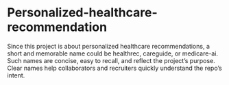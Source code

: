 # Personalized-healthcare-recommendation
Since this project is about personalized healthcare recommendations, a short and memorable name could be healthrec, careguide, or medicare-ai. Such names are concise, easy to recall, and reflect the project’s purpose. Clear names help collaborators and recruiters quickly understand the repo’s intent.
